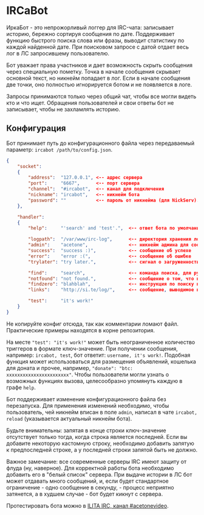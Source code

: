 # IRCaBot

ИркаБот - это непрожорливый логгер для IRC-чата: записывает историю, бережно сортируя сообщения по дате. Поддерживает функцию быстрого поиска слова или фразы, выводит статистику по каждой найденной дате. При поисковом запросе с датой отдает весь лог в ЛС запросившему пользователю.

Бот уважает права участников и дает возможность скрыть сообщения через специальную пометку. Точка в начале сообщения скрывает основной текст, но никнейм попадает в лог. Если в начале сообщения две точки, оно полностью игнорируется ботом и не появляется в логе.

Запросы принимаются только через общий чат, чтобы все могли видеть кто и что ищет. Обращения пользователей и свои ответы бот не записывает, чтобы не захламлять историю.

## Конфигурация

Бот принимает путь до конфигурационного файла через передаваемый параметр: `ircabot /path/to/config.json`.

```json
{
    "socket":
    {
        "address":  "127.0.0.1", <-- адрес сервера
        "port":     "6667",      <-- порт сервера
        "channel":  "#ircabot",  <-- канал для подключения
        "nickname": "ircabot",   <-- никнейм бота
        "password": ""           <-- пароль от никнейма (для NickServ). Может быть пустым.
    },

    "handler":
    {
        "help":     "'search' and 'test'.",  <-- ответ бота по умолчанию

        "logpath":  "/var/www/irc-log",      <-- директория хранения логов (должна существовать)
        "admin":    "acetone",               <-- никнейм админа для сообщения об ошибках в ЛС
        "success":  "success :)",            <-- сообщение об успехе
        "error":    "error :(",              <-- сообщение об ошибке
        "trylater": "try later.",            <-- сигнал о загруженности, "попробуйте позже"

        "find":     "search",                <-- команда поиска, для русскоговорящих можеть быть "поиск"
        "notfound": "not found.",            <-- сообщение о том, что поиск не дал результата
        "findzero": "blahblah",              <-- инструкция по поиску при вызове команды без параметров
        "links":    "http://si.te/log/",     <-- сообщение, выводимое после выдачи лога (веб-ссылка на лог)

        "test":     "it's work!"
    }
}
```
Не копируйте конфиг отсюда, так как комментарии ломают файл. Практические примеры находятся в корне репозитория.

На месте `"test": "it's work!"` может быть неограниченное количество триггеров в формате ключ-значение. При получении сообщения, например: `ircabot, test`, бот ответит: `username, it's work!`. Подобная функция может использоваться для размещения объявлений, кошелька для доната и прочее, например, `"donate": "btc: xxxxxxxxxxxxxxxxxxxxxxx"`. Чтобы пользователи могли узнать о возможных функциях вызова, целесообразно упомянуть каждую в графе `help`.

Бот поддерживает изменение конфигурационного файла без перезапуска. Для применения изменений необходимо, чтобы пользователь, чей никнейм вписан в поле `admin`, написал в чате `ircabot, reload` (указывается актуальный никнейм бота).

Будьте внимательны: запятая в конце строки ключ-значение отсутствует только тогда, когда строка является последней. Если вы добавите некоторую кастомную строку, необходимо добавить запятую к предпоследней строке, а у последней строки запятой быть не должно.

Важное замечание: все современные серверы IRC имеют защиту от флуда (ну, наверное). Для корректной работы бота необходимо добавить его в "белый список" сервера. При выдаче истории в ЛС бот может отдавать много сообщений, и, если будет стандартное ограничение - одно сообщение в секунду, - процесс неприятно затянется, а в худшем случае - бот будет кикнут с сервера.

Протестировать бота можно в [ILITA IRC, канал #acetonevideo](https://notabug.org/acetone/video/wiki/contacts#irc).
